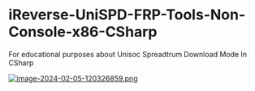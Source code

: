 # iReverse-UniSPD-FRP-Tools-Non-Console-x86-CSharp
For educational purposes about Unisoc Spreadtrum Download Mode In CSharp

[![image-2024-02-05-120326859.png](https://i.ibb.co/FHNrB5G/image-2024-02-05-120326859.png)](https://ibb.co/Bndpgy8)

